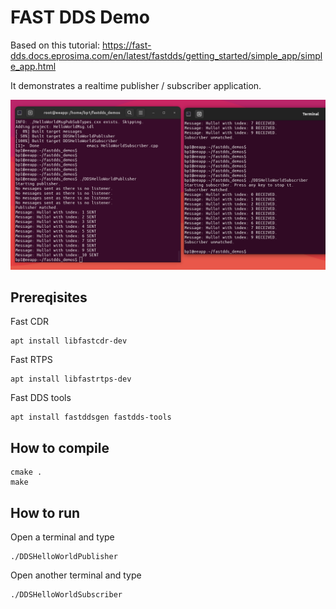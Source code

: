 # FAST DDS Demo

Based on this tutorial: https://fast-dds.docs.eprosima.com/en/latest/fastdds/getting_started/simple_app/simple_app.html

It demonstrates a realtime publisher / subscriber application.

![alt tag](screenshot.png)

## Prereqisites

Fast CDR
```
apt install libfastcdr-dev
```

Fast RTPS
```
apt install libfastrtps-dev
```

Fast DDS tools
```
apt install fastddsgen fastdds-tools
```

## How to compile

```
cmake .
make
```


## How to run

Open a terminal and type
```
./DDSHelloWorldPublisher
```

Open another terminal and type

```
./DDSHelloWorldSubscriber
```
